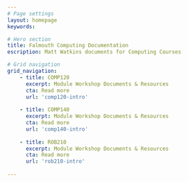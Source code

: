 ```yaml
---
# Page settings
layout: homepage
keywords:

# Hero section
title: Falmouth Computing Documentation 
escription: Matt Watkins documents for Computing Courses

# Grid navigation
grid_navigation:
    - title: COMP120
      excerpt: Module Workshop Documents & Resources
      cta: Read more
      url: 'comp120-intro'
      
    - title: COMP140
      excerpt: Module Workshop Documents & Resources
      cta: Read more
      url: 'comp140-intro'
            
    - title: ROB210
      excerpt: Module Workshop Documents & Resources
      cta: Read more
      url: 'rob210-intro'
  
---
```

